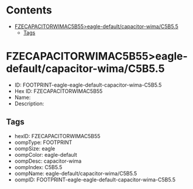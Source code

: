 



Contents
========

* [FZECAPACITORWIMAC5B55>eagle-default/capacitor-wima/C5B5.5](#fzecapacitorwimac5b55eagle-defaultcapacitor-wimac5b55)
	* [Tags](#tags)

# FZECAPACITORWIMAC5B55>eagle-default/capacitor-wima/C5B5.5

- ID: FOOTPRINT-eagle-eagle-default-capacitor-wima-C5B5.5
- Hex ID: FZECAPACITORWIMAC5B55
- Name: 
- Description: 

## Tags

- hexID: FZECAPACITORWIMAC5B55
- oompType: FOOTPRINT
- oompSize: eagle
- oompColor: eagle-default
- oompDesc: capacitor-wima
- oompIndex: C5B5.5
- oompName: eagle-default/capacitor-wima/C5B5.5
- oompID: FOOTPRINT-eagle-eagle-default-capacitor-wima-C5B5.5
